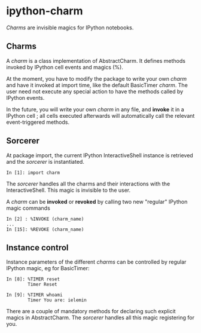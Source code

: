 # ipython-charm

*Charms* are invisible magics for IPython notebooks.

## Charms

A *charm* is a class implementation of AbstractCharm. It defines methods invoked by IPython cell events and magics (%). 

At the moment, you have to modify the package to write your own *charm* and have it invoked at import time, like the default BasicTimer *charm*. The user need not execute any special action to have the methods called by IPython events.

In the future, you will write your own *charm* in any file, and **invoke** it in a IPython cell ; all cells executed afterwards will automatically call the relevant event-triggered methods.

## Sorcerer

At package import, the current IPython InteractiveShell instance is retrieved and the *sorcerer* is instantiated.

```
In [1]: import charm
```

The *sorcerer* handles all the charms and their interactions with the InteractiveShell. This magic is invisible to the user.

A *charm* can be **invoked** or **revoked** by calling two new "regular" IPython magic commands

```
In [2] : %INVOKE (charm_name)
...
In [15]: %REVOKE (charm_name)
```

## Instance control

Instance parameters of the different *charms* can be controlled by regular IPython magic, eg for BasicTimer:

```
In [8]: %TIMER reset
        Timer Reset

In [9]: %TIMER whoami
        Timer You are: ielemin
```

There are a couple of mandatory methods for declaring such explicit magics in AbstractCharm. The *sorcerer* handles all this magic registering for you.